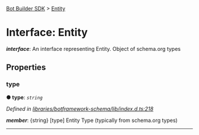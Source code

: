 [Bot Builder SDK](../README.md) > [Entity](../interfaces/botbuilder.entity.md)



# Interface: Entity

*__interface__*: An interface representing Entity. Object of schema.org types



## Properties
<a id="type"></a>

###  type

**●  type**:  *`string`* 

*Defined in [libraries/botframework-schema/lib/index.d.ts:218](https://github.com/Microsoft/botbuilder-js/blob/ce808e0/libraries/botframework-schema/lib/index.d.ts#L218)*


*__member__*: {string} [type] Entity Type (typically from schema.org types)





___


